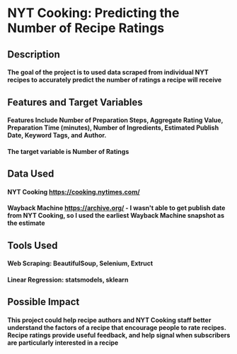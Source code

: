 # NYT Cooking: Predicting the Number of Recipe Ratings


## Description
#### The goal of the project is to used data scraped from individual NYT recipes to accurately predict the number of ratings a recipe will receive



## Features and Target Variables
#### Features Include Number of Preparation Steps, Aggregate Rating Value, Preparation Time (minutes), Number of Ingredients, Estimated Publish Date, Keyword Tags, and Author.

#### The target variable is Number of Ratings



## Data Used
#### NYT Cooking https://cooking.nytimes.com/
#### Wayback Machine https://archive.org/ - I wasn't able to get publish date from NYT Cooking, so I used the earliest Wayback Machine snapshot as the estimate



## Tools Used
#### Web Scraping: BeautifulSoup, Selenium, Extruct
#### Linear Regression: statsmodels, sklearn



## Possible Impact
#### This project could help recipe authors and NYT Cooking staff better understand the factors of a recipe that encourage people to rate recipes. Recipe ratings provide useful feedback, and help signal when subscribers are particularly interested in a recipe
